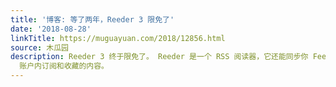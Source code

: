 ```yaml
---
title: '博客: 等了两年，Reeder 3 限免了'
date: '2018-08-28'
linkTitle: https://muguayuan.com/2018/12856.html
source: 木瓜园
description: Reeder 3 终于限免了。 Reeder 是一个 RSS 阅读器，它还能同步你 Feedly、Inoreader、Instapaper
  账户内订阅和收藏的内容。
---
```

